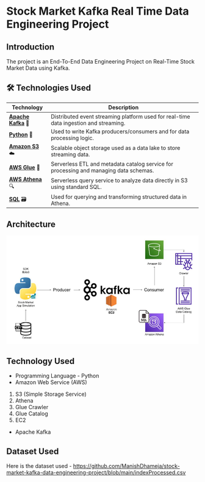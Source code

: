 # Stock Market Kafka Real Time Data Engineering Project

## Introduction 
The project is an End-To-End Data Engineering Project on Real-Time Stock Market Data using Kafka.

## 🛠️ Technologies Used

| Technology | Description |
|------------|-------------|
| [**Apache Kafka**](https://kafka.apache.org/) 🧵 | Distributed event streaming platform used for real-time data ingestion and streaming. |
| [**Python**](https://www.python.org/) 🐍 | Used to write Kafka producers/consumers and for data processing logic. |
| [**Amazon S3**](https://aws.amazon.com/s3/) ☁️ | Scalable object storage used as a data lake to store streaming data. |
| [**AWS Glue**](https://aws.amazon.com/glue/) 🧪 | Serverless ETL and metadata catalog service for processing and managing data schemas. |
| [**AWS Athena**](https://aws.amazon.com/athena/) 🔍 | Serverless query service to analyze data directly in S3 using standard SQL. |
| [**SQL**](https://en.wikipedia.org/wiki/SQL) 🗃️ | Used for querying and transforming structured data in Athena. |


## Architecture 
<img src="Architecture.jpg">

## Technology Used
- Programming Language - Python
- Amazon Web Service (AWS)
1. S3 (Simple Storage Service)
2. Athena
3. Glue Crawler
4. Glue Catalog
5. EC2
- Apache Kafka


## Dataset Used
Here is the dataset used - https://github.com/ManishDhameja/stock-market-kafka-data-engineering-project/blob/main/indexProcessed.csv

